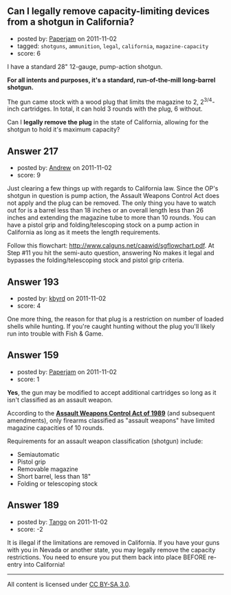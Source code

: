 ## Can I legally remove capacity-limiting devices from a shotgun in California?

- posted by: [Paperjam](https://stackexchange.com/users/-1/125-paperjam) on 2011-11-02
- tagged: `shotguns`, `ammunition`, `legal`, `california`, `magazine-capacity`
- score: 6

I have a standard 28" 12-gauge, pump-action shotgun.

**For all intents and purposes, it's a standard, run-of-the-mill long-barrel shotgun.**

The gun came stock with a wood plug that limits the magazine to 2, 2<sup>3/4</sup>-inch cartridges. In total, it can hold 3 rounds with the plug, 6 without.

Can I **legally remove the plug** in the state of California, allowing for the shotgun to hold it's maximum capacity?


## Answer 217

- posted by: [Andrew](https://stackexchange.com/users/-1/17-andrew) on 2011-11-02
- score: 9

<p>Just clearing a few things up with regards to California law. Since the OP's shotgun in question is pump action, the Assault Weapons Control Act does not apply and the plug can be removed. The only thing you have to watch out for is a barrel less than 18 inches or an overall length less than 26 inches and extending the magazine tube to more than 10 rounds. You can have a pistol grip and folding/telescoping stock on a pump action in California as long as it meets the length requirements.</p>

<p>Follow this flowchart: <a href="http://www.calguns.net/caawid/sgflowchart.pdf">http://www.calguns.net/caawid/sgflowchart.pdf</a>. At Step #11 you hit the semi-auto question, answering No makes it legal and bypasses the folding/telescoping stock and pistol grip criteria.</p>



## Answer 193

- posted by: [kbyrd](https://stackexchange.com/users/-1/37-kbyrd) on 2011-11-02
- score: 4

One more thing, the reason for that plug is a restriction on number of loaded shells while hunting. If you're caught hunting without the plug you'll likely run into trouble with Fish & Game.


## Answer 159

- posted by: [Paperjam](https://stackexchange.com/users/-1/125-paperjam) on 2011-11-02
- score: 1

<p><strong>Yes</strong>, the gun may be modified to accept additional cartridges so long as it isn't classified as an assault weapon.</p>

<p>According to the <strong><a href="http://en.wikipedia.org/wiki/Gun_laws_in_California#Assault_Weapons_Control_Act_of_1989" rel="nofollow">Assault Weapons Control Act of 1989</a></strong> (and subsequent amendments), only firearms classified as "assault weapons" have limited magazine capacities of 10 rounds.</p>

<p>Requirements for an assault weapon classification (shotgun) include:</p>

<ul>
<li>Semiautomatic</li>
<li>Pistol grip</li>
<li>Removable magazine</li>
<li>Short barrel, less than 18"</li>
<li>Folding or telescoping stock</li>
</ul>



## Answer 189

- posted by: [Tango](https://stackexchange.com/users/-1/65-tango) on 2011-11-02
- score: -2

It is illegal if the limitations are removed in California.  If you have your guns with you in Nevada or another state, you may legally remove the capacity restrictions.  You need to ensure you put them back into place BEFORE re-entry into California!



---

All content is licensed under [CC BY-SA 3.0](https://creativecommons.org/licenses/by-sa/3.0/).
